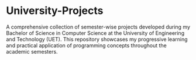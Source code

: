 # University-Projects
A comprehensive collection of semester-wise projects developed during my Bachelor of Science in Computer Science at the University of Engineering and Technology (UET). This repository showcases my progressive learning and practical application of programming concepts throughout the academic semesters.
